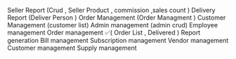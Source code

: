 Seller Report (Crud , Seller Product , commission ,sales count )
Delivery Report (Deliver Person )
Order Management (Order Managment  )
Customer Management (customer list)
Admin management (admin crud)
Employee management
Order management ✅(
    Order List , 
    Delivered
)
Report generation
Bill management
Subscription management
Vendor management
Customer management
Supply management